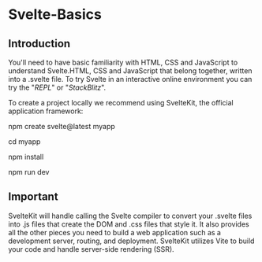 # Svelte-Basics

## Introduction
You'll need to have basic familiarity with HTML, CSS and JavaScript to understand Svelte.HTML, CSS and JavaScript that belong together, written into a .svelte file. 
To try Svelte in an interactive online environment you can try the "_REPL_" or "_StackBlitz_".

To create a project locally we recommend using SvelteKit, the official application framework:

npm create svelte@latest myapp           

cd myapp

npm install

npm run dev



## Important
SvelteKit will handle calling the Svelte compiler to convert your .svelte files into .js files that create the DOM and .css files that style it. It also provides all the other pieces you need to build a web application such as a development server, routing, and deployment. SvelteKit utilizes Vite to build your code and handle server-side rendering (SSR). 
